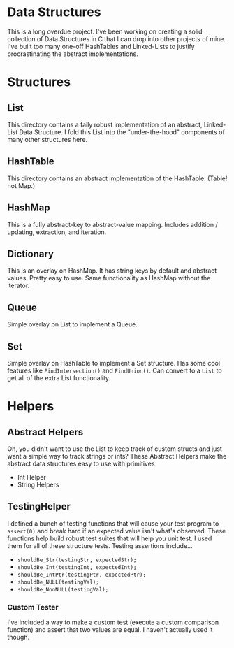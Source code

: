 # Data Structures
This is a long overdue project. I've been working on creating a solid collection of Data Structures in C that I can drop into other projects of mine. I've built too many one-off HashTables and Linked-Lists to justify procrastinating the abstract implementations.

# Structures

## List
This directory contains a faily robust implementation of an abstract, Linked-List Data Structure. I fold this List into the "under-the-hood" components of many other structures here.

## HashTable
This directory contains an abstract implementation of the HashTable. (Table! not Map.)

## HashMap
This is a fully abstract-key to abstract-value mapping. Includes addition / updating, extraction, and iteration.

## Dictionary
This is an overlay on HashMap. It has string keys by default and abstract values. Pretty easy to use. Same functionality as HashMap without the iterator.

## Queue
Simple overlay on List to implement a Queue.

## Set
Simple overlay on HashTable to implement a Set structure. Has some cool features like `FindIntersection()` and `FindUnion()`. Can convert to a `List` to get all of the extra List functionality.

# Helpers
## Abstract Helpers
Oh, you didn't want to use the List to keep track of custom structs and just want a simple way to track strings or ints? These Abstract Helpers make the abstract data structures easy to use with primitives
* Int Helper
* String Helpers

## TestingHelper
I defined a bunch of testing functions that will cause your test program to `assert(0)` and break hard if an expected value isn't what's observed. These functions help build robust test suites that will help you unit test. I used them for all of these structure tests. Testing assertions include...
* `shouldBe_Str(testingStr, expectedStr);`
* `shouldBe_Int(testingInt, expectedInt);`
* `shouldBe_IntPtr(testingPtr, expectedPtr);`
* `shouldBe_NULL(testingVal);`
* `shouldBe_NonNULL(testingVal);`

### Custom Tester
I've included a way to make a custom test (execute a custom comparison function) and assert that two values are equal. I haven't actually used it though.

